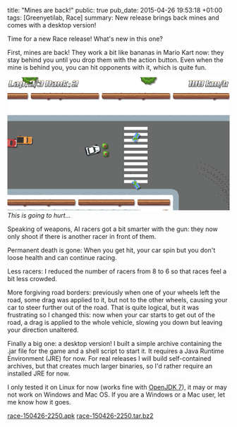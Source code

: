 title: "Mines are back!"
public: true
pub_date: 2015-04-26 19:53:18 +01:00
tags: [Greenyetilab, Race]
summary: New release brings back mines and comes with a desktop version!


Time for a new Race release! What's new in this one?

First, mines are back! They work a bit like bananas in Mario Kart now: they stay behind you until you drop them with the action button. Even when the mine is behind you, you can hit opponents with it, which is quite fun.

![This is going to hurt...](mines.png)
_This is going to hurt..._


Speaking of weapons, AI racers got a bit smarter with the gun: they now only shoot if there is another racer in front of them.

Permanent death is gone: When you get hit, your car spin but you don't loose health and can continue racing.

Less racers: I reduced the number of racers from 8 to 6 so that races feel a bit less crowded.

More forgiving road borders: previously when one of your wheels left the road, some drag was applied to it, but not to the other wheels, causing your car to steer further out of the road. That is quite logical, but it was frustrating so I changed this: now when your car starts to get out of the road, a drag is applied to the whole vehicle, slowing you down but leaving your direction unaltered.

Finally a big one: a desktop version! I built a simple archive containing the .jar file for the game and a shell script to start it. It requires a Java Runtime Environment (JRE) for now. For real releases I will build self-contained archives, but that creates much larger binaries, so I'd rather require an installed JRE for now.

I only tested it on Linux for now (works fine with [OpenJDK 7][openjdk]), it may or may not work on Windows and Mac OS. If you are a Windows or a Mac user, let me know how it goes.

<a href="/storage/race/race-150426-2250.apk" class="dl-button">race-150426-2250.apk</a>
<a href="/storage/race/race-150426-2250.tar.bz2" class="dl-button">race-150426-2250.tar.bz2</a>

[openjdk]: http://openjdk.java.net/
